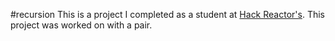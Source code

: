 #recursion
This is a project I completed as a student at [Hack Reactor's](http://hackreactor.com). This project was worked on with a pair.